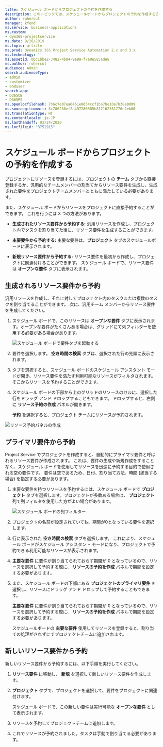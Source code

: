 ```yaml
---
title: スケジュール ボードからプロジェクトの予約を作成する
description: このトピックでは、スケジュールボードからプロジェクトの予約を作成する方法についての情報を提供します。
author: ruhercul
manager: kfend
ms.service: business-applications
ms.custom:
- dyn365-projectservice
ms.date: 9/26/2019
ms.topic: article
ms.prod: Dynamics 365 Project Service Automation 2.x and 3.x
ms.technology: ''
ms.assetid: bbc1bbe2-3482-4b84-9e89-f7e0e585ade8
ms.author: ruhercul
audience: Admin
search.audienceType:
- admin
- customizer
- enduser
search.app:
- D365CE
- D365PS
ms.openlocfilehash: 7b6c7e07ea6451e0654ccf1ba7be10e7b38e0d09
ms.sourcegitcommit: 8c786230ef2a497280885b827162561776e2eb00
ms.translationtype: HT
ms.contentlocale: ja-JP
ms.lasthandoff: 03/24/2020
ms.locfileid: "3752915"
---
```

# <a name="create-a-project-booking-from-the-schedule-board"></a>スケジュール ボードからプロジェクトの予約を作成する

プロジェクトにリソースを登録するには、プロジェクトの **チーム** タブから直接登録するか、汎用的なチームメンバーの割当てからリソース要件を生成し、生成された要件をプロジェクトチームメンバーとともに満たしている必要があります。

また、スケジュール ボードからリソースをプロジェクトに直接予約することができます。 これを行うには 3 つの方法があります。

- **生成されたリソース要件から予約する:** 汎用リソースを作成し、プロジェクト内でタスクを割り当てた後に、リソース要件を生成することができます。

- **主要要件から予約する:** 主要な要件は、**プロジェクト** タブのスケジュールボードに表示されます。 

- **新規リソース要件から予約する:** リソース要件を最初から作成し、プロジェクトに関連付けることができます。 スケジュール ボードで、リソース要件は **オープンな要件** タブに表示されます。

## <a name="book-from-a-generated-resource-requirement"></a>生成されるリソース要件から予約

汎用リソースを作成し、それに対してプロジェクト内のタスクまたは複数のタスクを割り当てることができます。 次に、汎用チーム メンバーからリソース要件を生成してください。 

1.  スケジュール ボードで、このリソースは **オープンな要件** タブに表示されます。オープンな要件がたくさんある場合は、グリッドにて列フィルターを使用する必要がある場合があります。 

    ![スケジュール ボードで要件タブを起動する](media/FAQ-Project-Booking-Schedule-Board-1.png "予約および割り当てテーブルのスクリーンショット")

2. 要件を選択します。 **空き時間の検索** タブは、選択された行の先頭に表示されます。
 
3. タブを選択すると、スケジュール ボードのスケジュール アシスタント モードが開き、リソース要件を満たす利用可能なリソースがフィルタされます。 そこからリソースを予約することができます。

4. スケジュール ボードの下部から上のグリッドのリソースのセルに、選択した行をドラッグ アンド ドロップすることもできます。 ドロップすると、右側に **リソース予約の作成** パネルが開きます。

    **予約** を選択すると、プロジェクト チームにリソースが予約されます。

![リソース予約パネルの作成](media/FAQ-Project-Booking-Schedule-Board-6.png "")
 

## <a name="book-from-the-primary-requirement"></a>プライマリ要件から予約

Project Service でプロジェクトを作成すると、自動的にプライマリ要件と呼ばれるリソース要件が作成されます。 これは、要件の生成や新規作成をすることなく、スケジュール ボードを使用してリソースを迅速に予約する目的で使用される空の要件です。 要件は空であるため、日付、割り当て方法、時間 (該当する場合) を指定する必要があります。 

1. 主要な要件を持つリソースを予約するには、スケジュール ボードで **プロジェクト** タブを選択します。プロジェクトが多数ある場合は、 **プロジェクト** 列で列フィルタを使用した方がよい場合があります。

   ![スケジュール ボードの列フィルター](media/FAQ-Project-Booking-Schedule-Board-2.png "予約および割り当てテーブルのスクリーンショット")

2. プロジェクトの名前が設定されていても、期間が0となっている要件を選択します。

3. 行に表示された **空き時間の検索** タブを選択します。 これにより、スケジュール ボードがスケジュール アシスタント モードになり、プロジェクトで予約できる利用可能なリソースが表示されます。

4. **主要な要件** に要件が割り当てられておらず期間が 0 となっているので、リソースを選択して予約する際に、 **リソースの予約を作成** パネルで期間を設定する必要があります。

5. また、スケジュール ボードの下部にある **プロジェクトのプライマリ要件** を選択し、リソースにドラッグ アンド ドロップして予約することもできます。
 
    **主要な要件** に要件が割り当てられておらず期間が 0 となっているので、リソースを選択して予約する際に、 **リソースの予約を作成** パネルで期間を設定する必要があります。
 
    スケジュールボードの **主要な要件** 使用してリソースを登録すると、割り当ての処理がされずにでプロジェクトチームに追加されます。
 
## <a name="book-from-a-new-resource-requirement"></a>新しいリソース要件から予約
新しいリソース要件から予約するには、以下手順を実行してください。 

1. **リソース要件** に移動し、 **新規** を選択して新しいリソース要件を作成します。

2. **プロジェクト** タブで、プロジェクトを選択して、要件をプロジェクトに関連付けます。
 
    スケジュール ボードで、この新しい要件は実行可能な **オープンな要件** として表示されます。

3. リソースを予約してプロジェクトチームに追加します。

4. これでリソースが予約されました。タスクは手動で割り当てる必要があります。

